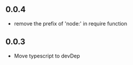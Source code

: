 ## 0.0.4

- remove the prefix of 'node:' in require function

## 0.0.3

-   Move typescript to devDep
